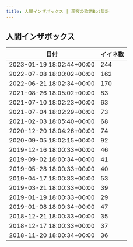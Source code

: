 ```yaml
---
title: 人間インザボックス | 深夜の歌詞Bot集計
---
```

## 人間インザボックス

|日付|イイネ数|
|-|-|
|2023-01-19 18:02:44+00:00|244|
|2022-07-08 18:00:02+00:00|162|
|2022-06-21 18:02:34+00:00|170|
|2021-08-26 18:05:02+00:00|83|
|2021-07-10 18:02:23+00:00|63|
|2021-07-04 18:02:29+00:00|73|
|2021-02-03 18:05:40+00:00|68|
|2020-12-20 18:04:26+00:00|74|
|2020-09-05 18:02:15+00:00|92|
|2019-12-16 18:00:33+00:00|46|
|2019-09-02 18:00:34+00:00|41|
|2019-05-28 18:00:33+00:00|40|
|2019-04-17 18:00:33+00:00|53|
|2019-03-21 18:00:33+00:00|39|
|2019-01-19 18:00:33+00:00|29|
|2019-01-08 18:00:34+00:00|47|
|2018-12-21 18:00:33+00:00|35|
|2018-12-17 18:00:33+00:00|37|
|2018-11-20 18:00:34+00:00|36|
